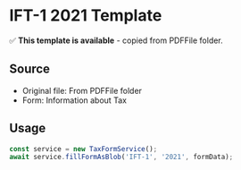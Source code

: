 # IFT-1 2021 Template

✅ **This template is available** - copied from PDFFile folder.

## Source
- Original file: From PDFFile folder
- Form: Information about Tax

## Usage
```typescript
const service = new TaxFormService();
await service.fillFormAsBlob('IFT-1', '2021', formData);
```
